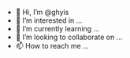 - 👋 Hi, I’m @ghyis
- 👀 I’m interested in ...
- 🌱 I’m currently learning ...
- 💞️ I’m looking to collaborate on ...
- 📫 How to reach me ...

<!---
ghyis/ghyis is a ✨ special ✨ repository because its `README.md` (this file) appears on your GitHub profile.
You can click the Preview link to take a look at your changes.
--->
